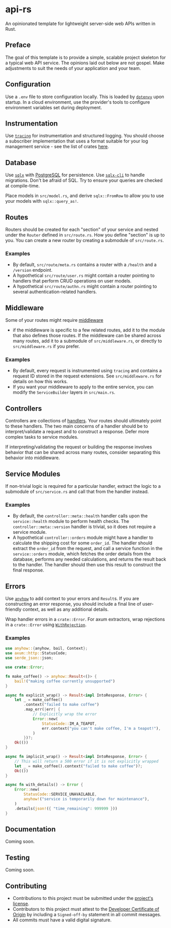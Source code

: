 # api-rs

An opinionated template for lightweight server-side web APIs written in Rust.

## Preface

The goal of this template is to provide a simple, scalable project skeleton for
a typical web API service. The opinions laid out below are not gospel. Make
adjustments to suit the needs of your application and your team.

## Configuration

Use a `.env` file to store configuration locally. This is loaded by
[`dotenvy`](https://crates.io/crates/dotenvy) upon startup. In a cloud
environment, use the provider's tools to configure environment variables set
during deployment.

## Instrumentation

Use [`tracing`](https://crates.io/crates/tracing) for instrumentation and
structured logging. You should choose a subscriber implementation that uses a
format suitable for your log management service - see the list of crates
[here](https://docs.rs/tracing/latest/tracing/#related-crates).

## Database

Use [`sqlx`](https://crates.io/crates/sqlx) with
[PostgreSQL](https://www.postgresql.org/) for persistence. Use
[`sqlx-cli`](https://crates.io/crates/sqlx-cli) to handle migrations. Don't be
afraid of SQL. Try to ensure your queries are checked at compile-time.

Place models in `src/model.rs`, and derive `sqlx::FromRow` to allow you to use
your models with `sqlx::query_as!`.

## Routes

Routers should be created for each "section" of your service and nested under
the `Router` defined in `src/route.rs`. How you define "section" is up to you.
You can create a new router by creating a submodule of `src/route.rs`.

### Examples
- By default, `src/route/meta.rs` contains a router with a `/health` and a
  `/version` endpoint.
- A hypothetical `src/route/user.rs` might contain a router pointing to
  handlers that perform CRUD operations on user models.
- A hypothetical `src/route/authn.rs` might contain a router pointing to
  several authentication-related handlers.

## Middleware

Some of your routes might require
[middleware](https://docs.rs/axum/latest/axum/middleware/index.html#writing-middleware)
- if the middleware is specific to a few related routes, add it to the module
that also defines those routes. If the middleware can be shared across many
routes, add it to a submodule of `src/middleware.rs`, or directly to
`src/middleware.rs` if you prefer.

### Examples
- By default, every request is instrumented using `tracing` and contains a
  request ID stored in the request extensions. See `src/middleware.rs` for
  details on how this works.
- If you want your middleware to apply to the entire service, you can modify
  the `ServiceBuilder` layers in `src/main.rs`.

## Controllers

Controllers are collections of
[handlers](https://docs.rs/axum/latest/axum/handler/index.html). Your routes
should ultimately point to these handlers. The two main concerns of a handler
should be to interpret/validate a request and to construct a response. Defer
more complex tasks to service modules.

If interpreting/validating the request or building the response involves
behavior that can be shared across many routes, consider separating this
behavior into middleware.

## Service Modules

If non-trivial logic is required for a particular handler, extract the logic to
a submodule of `src/service.rs` and call that from the handler instead.

### Examples
- By default, the `controller::meta::health` handler calls upon the
  `service::health` module to perform health checks. The
  `controller::meta::version` handler is trivial, so it does not require a
  service module.
- A hypothetical `controller::orders` module might have a handler to calculate
  the shipping cost for some `order_id`. The handler should extract the
  `order_id` from the request, and call a service function in the
  `service::orders` module, which fetches the order details from the database,
  performs any needed calculations, and returns the result back to the handler.
  The handler should then use this result to construct the final response.

## Errors

Use [`anyhow`](https://crates.io/crates/anyhow) to add context to your errors
and `Result`s. If you are constructing an error response, you should include a
final line of user-friendly context, as well as any additional details.

Wrap handler errors in a `crate::Error`. For axum extractors, wrap rejections
in a `crate::Error` using
[`WithRejection`](https://docs.rs/axum-extra/latest/axum_extra/extract/struct.WithRejection.html).

### Examples
```rust
use anyhow::{anyhow, bail, Context};
use axum::http::StatusCode;
use serde_json::json;

use crate::Error;

fn make_coffee() -> anyhow::Result<()> {
    bail!("making coffee currently unsupported")
}

async fn explicit_wrap() -> Result<impl IntoResponse, Error> {
    let _ = make_coffee()
        .context("failed to make coffee")
        .map_err(|err| {
            // Explicitly wrap the error
            Error::new(
                StatusCode::IM_A_TEAPOT,
                err.context("you can't make coffee, I'm a teapot!"),
            )
        })?;
    Ok(())
}

async fn implicit_wrap() -> Result<impl IntoResponse, Error> {
    // This will return a 500 error if it is not explicitly wrapped
    let _ = make_coffee().context("failed to make coffee")?;
    Ok(())
}

async fn with_details() -> Error {
    Error::new(
        StatusCode::SERVICE_UNAVAILABLE,
        anyhow!("service is temporarily down for maintenance"),
    )
    .details(json!({ "time_remaining": 999999 }))
}
```

## Documentation

Coming soon.

## Testing

Coming soon.

## Contributing

- Contributions to this project must be submitted under the [project's license](./LICENSE).
- Contributors to this project must attest to the [Developer Certificate of Origin](https://developercertificate.org/) by including a `Signed-off-by` statement in all commit messages.
- All commits must have a valid digital signature.
